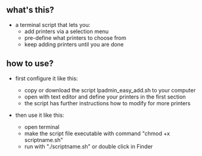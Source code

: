 what's this?
-------------------
- a terminal script that lets you: 
  - add printers via a selection menu
  - pre-define what printers to choose from
  - keep adding printers until you are done 
  

how to use?
-------------------
- first configure it like this:
  - copy or download the script lpadmin_easy_add.sh to your computer
  - open with text editor and define your printers in the first section
  - the script has further instructions how to modify for more printers
  
- then use it like this:
  - open terminal
  - make the script file executable with command "chmod +x scriptname.sh"
  - run with "./scriptname.sh" or double click in Finder
